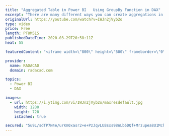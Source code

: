 ```yaml
---
title: "Aggregated Table in Power BI   Using GroupBy Function in DAX"
excerpt: "There are many different ways you can create aggregations in Power BI, You can do it in the source (using the database t-SQL language), or using Group By operation in Power Query. You can also do it in DAX using some functions. One of the functions that can be used for grouping and aggregation is Group"
originalUrl: https://youtube.com/watch?v=IWJn2jVyb2o
type: video
price: Free
length: PT8M51S
publishedDateTime: 2020-03-29T20:58:11Z
heat: 55

featuredContent: "<iframe width=\"800\" height=\"500\" frameborder=\"0\" src=\"https://www.youtube.com/embed/IWJn2jVyb2o\" allow=\"accelerometer; autoplay; encrypted-media; gyroscope; picture-in-picture\" allowfullscreen></iframe>"

provider:
  name: RADACAD
  domain: radacad.com

topics:
  - Power BI
  - DAX

images:
  - url: https://i.ytimg.com/vi/IWJn2jVyb2o/maxresdefault.jpg
    width: 1280
    height: 720
    isCached: true

secured: "5u9L/sdTP7N4e/urKm0xasr2+e+PzJqvLUBsxs98nLb5DQf+Mrzupea8U1Mch1+oQdd5RKtXuJjOYHPbRPpwPRu6b+I3j3xd0fZH48GpA89EBAHVMyuvhwbJvMnTAjGv0bCcSB34ZQEcQ621rLWTCqZCRwLw8bKsBPI1fAv7f3KtzHx93fK4y/ZkERiMwf+BB+2UwueTYTJyxKftLy+F/mh18+tb2dI3vGbUEAKAm/rfehJu0XySYkLnEf0o4Kh4xMwokcqSDcEgwW+Qe3+8CaN3VwdW5SNpQIxB7oTadydCetEAHPfHZCBLCF3aFHAyAY38cJ/ILFMn5EQLLYqCPfeKCCyPi0s0RxjhUXiKYn11ljiYtP+u14blxTZgc4tsANzpHqg/KFuQnCTwVQaFwSt5WM6qZ8pmIOvvVGrp7BQ=;XtPHPLgBX4oXY4HBY06Beg=="
---
```


